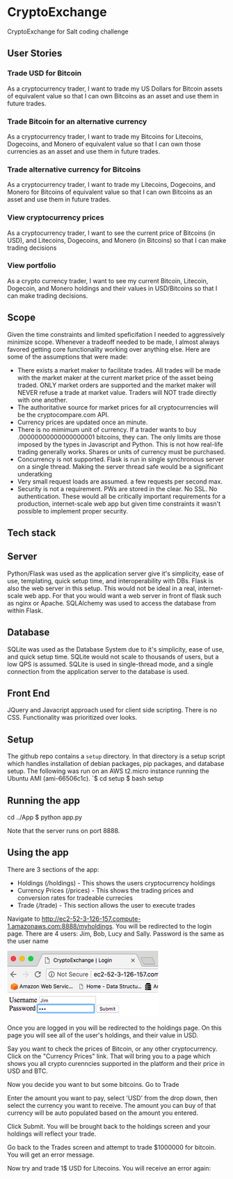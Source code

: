 # CryptoExchange
CryptoExchange for Salt coding challenge

## User Stories
### Trade USD for Bitcoin
As a cryptocurrency trader, I want to trade my US Dollars for Bitcoin assets of equivalent value so that I can own Bitcoins as an asset and use them in future trades.
### Trade Bitcoin for an alternative currency
As a cryptocurrency trader, I want to trade my Bitcoins for Litecoins, Dogecoins, and Monero of equivalent value so that I can own those currencies as an asset and use them in future trades.
### Trade alternative currency for Bitcoins
As a cryptocurrency trader, I want to trade my Litecoins, Dogecoins, and Monero for Bitcoins of equivalent value so that I can own Bitcoins as an asset and use them in future trades.
### View cryptocurrency prices
As a cryptocurrency trader, I want to see the current price of Bitcoins (in USD), and Litecoins, Dogecoins, and Monero (in Bitcoins) so that I can make trading decisions
### View portfolio
As a crypto currency trader, I want to see my current Bitcoin, Litecoin, Dogecoin, and Monero holdings and their values in USD/Bitcoins so that I can make trading decisions.

## Scope
Given the time constraints and limited speficifation I needed to aggressively minimize scope. Whenever a tradeoff needed to be made, I almost always favored getting core functionality working over anything else. Here are some of the assumptions that were made:
- There exists a market maker to facilitate trades. All trades will be made with the market maker at the current market price of the asset being traded. ONLY market orders are supported and the market maker will NEVER refuse a trade at market value. Traders will NOT trade directly with one another.
- The authoritative source for market prices for all cryptocurrencies will be the cryptocompare.com API.
- Currency prices are updated once an minute.
- There is no mimimum unit of currency. If a trader wants to buy .00000000000000000001 bitcoins, they can. The only limits are those imposed by the types in Javascript and Python. This is not how real-life trading generally works. Shares or units of currency must be purchased.
- Concurrency is not supported. Flask is run in single synchronous server on a single thread. Making the server thread safe would be a significant underatking
- Very small request loads are assumed. a few requests per second max.
- Security is not a requirement. PWs are stored in the clear. No SSL. No authentication. These would all be critically important requirements for a production, internet-scale web app but given time constraints it wasn't possible to implement proper security.

## Tech stack
## Server
Python/Flask was used as the application server give it's simplicity, ease of use, templating, quick setup time, and interoperability with DBs. Flask is also the web server in this setup. This would not be ideal in a real, internet-scale web app. For that you would want a web server in front of flask such as nginx or Apache. SQLAlchemy was used to access the database from within Flask.

## Database
SQLite was used as the Database System due to it's simplicity, ease of use, and quick setup time. SQLite would not scale to thousands of users, but a low QPS is assumed. SQLite is used in single-thread mode, and a single connection from the application server to the database is used.

## Front End
JQuery and Javacript approach used for client side scripting. There is no CSS. Functionality was prioritized over looks.

## Setup
The github repo contains a `setup` directory. In that directory is a setup script which handles installation of debian packages, pip packages, and database setup.  The following was run on an AWS t2.micro instance running the Ubuntu AMI (ami-66506c1c).
`$ cd setup
$ bash setup

## Running the app
cd ../App
$ python app.py

Note that the server runs on port 8888.

## Using the app
There are 3 sections of the app:
- Holdings (/holdings) - This shows the users cryptocurrency holdings
- Currency Prices (/prices) - This shows the trading prices and conversion rates for tradeable currecies
- Trade (/trade) - This section allows the user to execute trades

Navigate to http://ec2-52-3-126-157.compute-1.amazonaws.com:8888/myholdings. You will be redirected to the login page.
There are 4 users: Jim, Bob, Lucy and Sally. Password is the same as the user name

![photo of login here](https://github.com/judgejoe/CryptoExchange/blob/dev/imgs/login.png)

Once you are logged in you will be redirected to the holdings page. On this page you will see all of the user's holdings, and their value in USD.

<photo of holdings here>

Say you want to check the prices of Bitcoin, or any other cryptocurrency.  Click on the "Currency Prices" link. That will bring you to a page which shows you all crypto curenncies supported in the platform and their price in USD and BTC.

<photo of currency prices here>

Now you decide you want to but some bitcoins. Go to Trade

<photo of trading screen here>

Enter the amount you want to pay, select 'USD' from the drop down, then select the currency you want to receive. The amount you can buy of that currency will be auto populated based on the amount you entered.

<photo of autopopulation>

Click Submit. You will be brought back to the holdings screen and your holdings will reflect your trade.

<photo of holdings>

Go back to the Trades screen and attempt to trade $1000000 for bitcoin. You will get an error message.

<photo of insufficient funds error>

Now try and trade 1$ USD for Litecoins. You will receive an error again:

<photo Invalid trade error>

